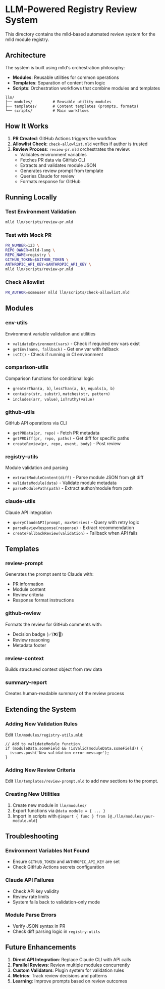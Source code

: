 # LLM-Powered Registry Review System

This directory contains the mlld-based automated review system for the mlld module registry.

## Architecture

The system is built using mlld's orchestration philosophy:
- **Modules**: Reusable utilities for common operations
- **Templates**: Separation of content from logic
- **Scripts**: Orchestration workflows that combine modules and templates

```
llm/
├── modules/         # Reusable utility modules
├── templates/       # Content templates (prompts, formats)
└── scripts/         # Main workflows
```

## How It Works

1. **PR Created**: GitHub Actions triggers the workflow
2. **Allowlist Check**: `check-allowlist.mld` verifies if author is trusted
3. **Review Process**: `review-pr.mld` orchestrates the review:
   - Validates environment variables
   - Fetches PR data via GitHub CLI
   - Extracts and validates module JSON
   - Generates review prompt from template
   - Queries Claude for review
   - Formats response for GitHub

## Running Locally

### Test Environment Validation
```bash
mlld llm/scripts/review-pr.mld
```

### Test with Mock PR
```bash
PR_NUMBER=123 \
REPO_OWNER=mlld-lang \
REPO_NAME=registry \
GITHUB_TOKEN=$GITHUB_TOKEN \
ANTHROPIC_API_KEY=$ANTHROPIC_API_KEY \
mlld llm/scripts/review-pr.mld
```

### Check Allowlist
```bash
PR_AUTHOR=someuser mlld llm/scripts/check-allowlist.mld
```

## Modules

### env-utils
Environment variable validation and utilities
- `validateEnvironment(vars)` - Check if required env vars exist
- `getEnv(name, fallback)` - Get env var with fallback
- `isCI()` - Check if running in CI environment

### comparison-utils
Comparison functions for conditional logic
- `greaterThan(a, b)`, `lessThan(a, b)`, `equals(a, b)`
- `contains(str, substr)`, `matches(str, pattern)`
- `includes(arr, value)`, `isTruthy(value)`

### github-utils
GitHub API operations via CLI
- `getPRData(pr, repo)` - Fetch PR metadata
- `getPRDiff(pr, repo, paths)` - Get diff for specific paths
- `createReview(pr, repo, event, body)` - Post review

### registry-utils
Module validation and parsing
- `extractModuleContent(diff)` - Parse module JSON from git diff
- `validateModule(data)` - Validate module metadata
- `parseModulePath(path)` - Extract author/module from path

### claude-utils
Claude API integration
- `queryClaudeAPI(prompt, maxRetries)` - Query with retry logic
- `parseReviewResponse(response)` - Extract recommendation
- `createFallbackReview(validation)` - Fallback when API fails

## Templates

### review-prompt
Generates the prompt sent to Claude with:
- PR information
- Module content
- Review criteria
- Response format instructions

### github-review
Formats the review for GitHub comments with:
- Decision badge (✅/❌/💬)
- Review reasoning
- Metadata footer

### review-context
Builds structured context object from raw data

### summary-report
Creates human-readable summary of the review process

## Extending the System

### Adding New Validation Rules
Edit `llm/modules/registry-utils.mld`:
```mlld
// Add to validateModule function
if (moduleData.someField && !isValid(moduleData.someField)) {
  issues.push('New validation error message');
}
```

### Adding New Review Criteria
Edit `llm/templates/review-prompt.mld` to add new sections to the prompt.

### Creating New Utilities
1. Create new module in `llm/modules/`
2. Export functions via `@data module = { ... }`
3. Import in scripts with `@import { func } from [@./llm/modules/your-module.mld]`

## Troubleshooting

### Environment Variables Not Found
- Ensure `GITHUB_TOKEN` and `ANTHROPIC_API_KEY` are set
- Check GitHub Actions secrets configuration

### Claude API Failures
- Check API key validity
- Review rate limits
- System falls back to validation-only mode

### Module Parse Errors
- Verify JSON syntax in PR
- Check diff parsing logic in `registry-utils`

## Future Enhancements

1. **Direct API Integration**: Replace Claude CLI with API calls
2. **Parallel Reviews**: Review multiple modules concurrently
3. **Custom Validators**: Plugin system for validation rules
4. **Metrics**: Track review decisions and patterns
5. **Learning**: Improve prompts based on review outcomes